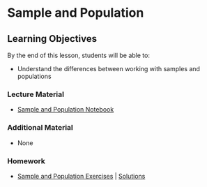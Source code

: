 # Sample and Population

## Learning Objectives
By the end of this lesson, students will be able to:
- Understand the differences between working with samples and populations

### Lecture Material
- [Sample and Population Notebook](sample_population.ipynb)

### Additional Material
- None

### Homework
- [Sample and Population Exercises](homework/sample_population_exercises.ipynb) | [Solutions](homework/sample_population_exercises%20(solutions).ipynb)  
